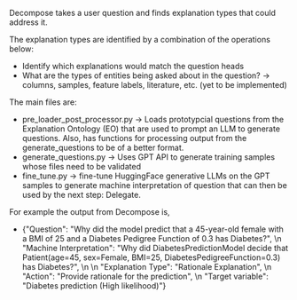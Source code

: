 Decompose takes a user question and finds explanation types that could address it.

The explanation types are identified by a combination of the operations below:
- Identify which explanations would match the question heads
- What are the types of entities being asked about in the question? -> columns, samples, feature labels, literature, etc. (yet to be implemented)

The main files are:
- pre_loader_post_processor.py -> Loads prototypcial questions from the Explanation Ontology (EO) that are used to prompt an LLM to generate questions. Also, has functions for processing output from the generate_questions to be of a better format.
- generate_questions.py -> Uses GPT API to generate training samples whose files need to be validated
- fine_tune.py -> fine-tune HuggingFace generative LLMs on the GPT samples to generate machine interpretation of question that can then be used by the next step: Delegate.

For example the output from Decompose is,
- {"Question": "Why did the model predict that a 45-year-old female with a BMI of 25 and a Diabetes Pedigree Function of 0.3 has Diabetes?", \n "Machine Interpretation": "Why did DiabetesPredictionModel decide that Patient(age=45, sex=Female, BMI=25, DiabetesPedigreeFunction=0.3) has Diabetes?", \n
\n "Explanation Type": "Rationale Explanation", \n
"Action": "Provide rationale for the prediction", \n
  "Target variable": "Diabetes prediction (High likelihood)"}
